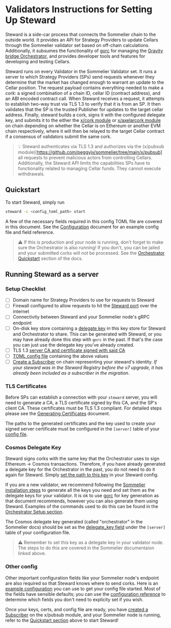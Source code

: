 # Validators Instructions for Setting Up Steward

Steward is a side-car process that connects the Sommelier chain to the outside world. It provides an API for Strategy Providers to update Cellars through the Sommelier validator set based on off-chain calculations. Additionally, it subsumes the functionality of [gorc](https://github.com/PeggyJV/gravity-bridge/tree/main/orchestrator/gorc) for managing the [Gravity bridge Orchestrator](https://github.com/PeggyJV/gravity-bridge/tree/main/orchestrator), and provides developer tools and features for developing and testing Cellars.

Steward runs on every Validator in the Sommelier Validator set. It runs a server to which Strategy Providers (SPs) send requests whenever they determine that the market has changed enough to warrant an update to the Cellar position. The request payload contains everything needed to make a *cork*: a signed combination of a chain ID, cellar ID (contract address), and an ABI encoded contract call. When Steward receives a request, it attempts to establish two-way trust via TLS 1.3 to verify that it is from an SP. It then validates that the SP is the trusted Publisher for updates to the target cellar address. Finally, steward builds a cork, signs it with the configured delegate key, and submits it to the either the [x/cork module](https://github.com/PeggyJV/sommelier/tree/main/x/cork) or [x/axelarcork module](https://github.com/PeggyJV/sommelier/tree/main/x/axelarcork) on chain depending on whether the Cellar is on Ethereum or another EVM chain respectively, where it will then be relayed to the target Cellar contract if a consensus of validators submit the same cork.


> :bulb:  Steward authenticates via TLS 1.3 and authorizes via the (x/pubsub module)[https://github.com/peggyjv/sommelier/tree/main/x/pubsub] all requests to prevent malicious actors from controlling Cellars. Additionally, the Steward API limits the capabilities SPs have to functionality related to managing Cellar funds. They cannot execute withdrawals. 

## Quickstart

To start Steward, simply run

```bash
steward -c <config_toml_path> start
```

A few of the necessary fields required in this config TOML file are covered in this document. See the [Configuration](./01-Configuration.md) document for an example config file and field reference.

> :warning: If this is production and your node is running, don't forget to make sure the Orchestrator is also running! If you don't, you can be jailed and your submitted corks will not be processed. See the [Orchestrator Quickstart](./03-TheOrchestrator.md#quickstart) section of the docs.


## Running Steward as a server

### Setup Checklist

- [ ] Domain name for Strategy Providers to use for requests to Steward
- [ ] Firewall configured to allow requests to hit the [Steward port](./01-Configuration.md#port) over the internet
- [ ] Connectivity between Steward and your Sommelier node's gRPC endpoint
- [ ] On-disk key store containing a [delegate key](./02-StewardForValidators.md#cosmos-delegate-key) in this key store for Steward and Orchestrator to share. This can be generated with Steward, or you may have already done this step with `gorc` in the past. If that's the case you can just use the delegate key you’ve already created.
- [ ] TLS 1.3 [server CA and certificate signed with said CA](./04-GeneratingCertificates.md)
- [ ] [TOML config file](./01-Configuration.md#complete-example-configtoml) containing the above values
- [ ] [Create a Subscriber](./05-PubsubForValidators.md#registering-steward-as-a-subscriber) on chain representing your steward's identity. *If your steward was in the Steward Registry before the v7 upgrade, it has already been included as a subscriber in the migration*.

### TLS Certificates

Before SPs can establish a connection with your `steward` server, you will need to generate a CA, a TLS certificate signed by this CA, and the SP's client CA. These certificates must be TLS 1.3 compliant. For detailed steps please see the [Generating Certificates](./04-GeneratingCertificates.md) document.

The paths to the generated certificates and the key used to create your signed server certificate must be configured in the `[server]` table of your [config file](./01-Configuration.md#server-table). 

### Cosmos Delegate Key

Steward signs corks with the same key that the Orchestrator uses to sign Ethereum -> Cosmos transactions. Therefore, if you have already generated a delegate key for the Orchestrator in the past, you do not need to do it again for Steward. Simply [set the path to this key](./01-Configuration.md#delegate_key) in your Steward config.

If you are a new validator, we recommend following the [Sommelier installation steps](https://github.com/PeggyJV/sommelier#installation) to generate all the keys you need and set them as the delegate keys for your validator. It is ok to use [gorc](https://github.com/PeggyJV/gravity-bridge/tree/main/orchestrator/gorc) for key generation as that document recommends, however you can also generate them using Steward. Examples of the commands used to do this can be found in the [Orchestrator Setup section](./03-TheOrchestrator.md#setup).

The Cosmos delegate key generated (called "orchestrator" in the Sommelier docs) should be set as the [delegate_key field](./01-Configuration.md#delegate_key) under the `[server]` table of your configuration file.

> :warning: Remember to set this key as a delegate key in your validator node. The steps to do this are covered in the Sommelier documentaion linked above.

### Other config

Other important configuration fields like your Sommelier node's endpoint are also required so that Steward knows where to send corks. Here is an [example configuration](./01-Configuration.md#complete-example-configtoml) you can use to get your config file started. Most of the fields have sensible defaults; you can use the [configuration reference](./01-Configuration.md#reference) to determine which fields you don't need to explicity set if you wish.

Once your keys, certs, and config file are ready, you have [created a Subscriber](./05-PubsubForValidators.md#registering-steward-as-a-subscriber) on the x/pubsub module, and your Sommelier node is running, refer to the [Quickstart section](#quickstart) above to start Steward!
